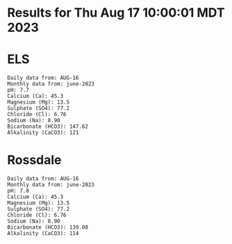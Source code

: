 # Results for Thu Aug 17 10:00:01 MDT 2023
# ELS
```
Daily data from: AUG-16
Monthly data from: june-2023
pH: 7.7
Calcium (Ca): 45.3
Magnesium (Mg): 13.5
Sulphate (SO4): 77.2
Chloride (Cl): 6.76
Sodium (Na): 8.90
Bicarbonate (HCO3): 147.62
Alkalinity (CaCO3): 121
```
# Rossdale
```
Daily data from: AUG-16
Monthly data from: june-2023
pH: 7.8
Calcium (Ca): 45.3
Magnesium (Mg): 13.5
Sulphate (SO4): 77.2
Chloride (Cl): 6.76
Sodium (Na): 8.90
Bicarbonate (HCO3): 139.08
Alkalinity (CaCO3): 114
```
